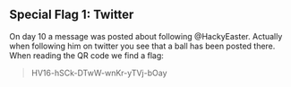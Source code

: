 Special Flag 1: Twitter
-----------------------
On day 10 a message was posted about following @HackyEaster. Actually when following him on twitter you see that a ball has been posted there. When reading the QR code we find a flag:

> HV16-hSCk-DTwW-wnKr-yTVj-bOay

